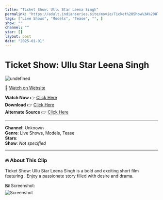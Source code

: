 ```yaml
---
title: "Ticket Show: Ullu Star Leena Singh"
permalink: "https://adult.indianseries.site/movie/Ticket%20Show%3A%20Ullu%20Star%20Leena%20Singh"
tags: ["Live Shows", "Models", "Tease", "", ]
show: ""
channel: ""
star: []
layout: post
date: "2025-01-01"
---
```


# Ticket Show: Ullu Star Leena Singh

![undefined](https://desisins.com/wp-content/uploads/2024/09/Leena-Singh-Tease-DesiSins.com_.jpg)

🔗 [Watch on Website](https://adult.indianseries.site/movie/Ticket%20Show%3A%20Ullu%20Star%20Leena%20Singh)

**Watch Now** 👉 [Click Here](https://adult.indianseries.site/movie/Ticket%20Show%3A%20Ullu%20Star%20Leena%20Singh)  
**Download** 👉 [Click Here](https://adult.indianseries.site/movie/Ticket%20Show%3A%20Ullu%20Star%20Leena%20Singh)  
**Alternate Source** 👉 [Click Here](https://adult.indianseries.site/movie/Ticket%20Show%3A%20Ullu%20Star%20Leena%20Singh)

---

**Channel**: Unknown  
**Genre**: Live Shows, Models, Tease  
**Stars**:   
**Show**: *Not specified*

---

### 🔥 About This Clip

Ticket Show: Ullu Star Leena Singh is a bold and exciting short film featuring . Enjoy a passionate story filled with desire and drama.
 
🖼️ Screenshot:  
![Screenshot](https://desisins.com/wp-content/uploads/2024/09/Leena-Singh-Tease-DesiSins.com_.jpg)
